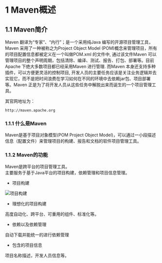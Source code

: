 # 1 Maven概述
## 1.1 Maven简介  

Maven 翻译为“专家”、“内行”；是一个采用纯Java 编写的开源项目管理工具，Maven 采用了一种被称之为Project Object Model (POM)概念来管理项目，所有的项目配置信息都被定义在一个叫做POM.xml 的文件中, 通过该文件Maven 可以管理项目的整个声明周期，包括清除、编译、测试、报告、打包、部署等。目前Apache 下绝大多数项目都已经采用Maven 进行管理. 而Maven 本身还支持多种插件，可以方便更灵活的控制项目, 开发人员的主要任务应该是关注业务逻辑并去实现它，而不是把时间浪费在学习如何在不同的环境中去依赖jar包、项目部署等。Maven 正是为了将开发人员从这些任务中解脱出来而诞生的一个项目管理工具。

其官网地址为：

    http://maven.apache.org

### 1.1.1 什么是Maven

Maven是基于项目对象模型(POM Project Object Model)，可以通过一小段描述信息（配置文件）来管理项目的构建、报告和文档的软件项目管理工具。

### 1.1.2 Maven的功能  

Maven是跨平台的项目管理工具。  
主要服务于基于Java平台的项目构建，依赖管理和项目信息管理。  

* 项目构建

![项目构建](images/xiangmugoujian.png) 

* 理想化的项目构建

高度自动化、跨平台、可重用的组件、标准化等。

* 依赖以及依赖管理

自动下载并能统一的进行依赖管理

* 包含的项目信息

项目名称描述，开发人员信息等。
